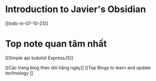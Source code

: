 
# Introduction to Javier's Obsidian
[[todo-in-07-10-23]]

# Top note quan tâm nhất
[[Simple api todolist ExpressJS]]

[[Các trang blog theo dõi hằng ngày]]
[[Top Blogs to learn and update technology ]]
